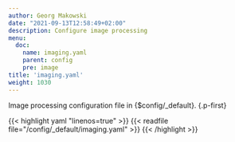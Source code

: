 ```yaml
---
author: Georg Makowski
date: "2021-09-13T12:58:49+02:00"
description: Configure image processing
menu:
  doc:
    name: imaging.yaml
    parent: config
    pre: image
title: 'imaging.yaml'
weight: 1030
---
```


Image processing configuration file in {$config/_default}.
{.p-first}<!--more-->

{{< highlight yaml "linenos=true" >}}
{{< readfile file="/config/_default/imaging.yaml" >}}
{{< /highlight >}}
